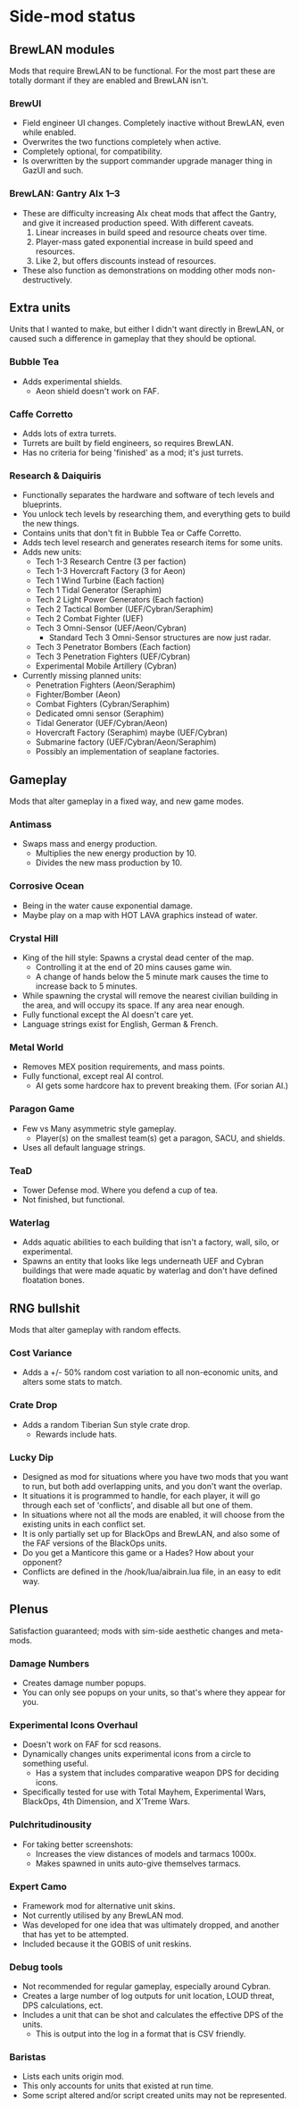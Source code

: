 # Side-mod status

## BrewLAN modules
Mods that require BrewLAN to be functional. For the most part these are totally dormant if they are enabled and BrewLAN isn't.

### BrewUI
* Field engineer UI changes. Completely inactive without BrewLAN, even while enabled.
* Overwrites the two functions completely when active.
* Completely optional, for compatibility.
* Is overwritten by the support commander upgrade manager thing in GazUI and such.

### BrewLAN: Gantry AIx 1–3
* These are difficulty increasing AIx cheat mods that affect the Gantry, and give it increased production speed. With different caveats.
  1. Linear increases in build speed and resource cheats over time.
  2. Player-mass gated exponential increase in build speed and resources.
  3. Like 2, but offers discounts instead of resources.
* These also function as demonstrations on modding other mods non-destructively.

## Extra units
Units that I wanted to make, but either I didn't want directly in BrewLAN, or caused such a difference in gameplay that they should be optional.

### Bubble Tea
* Adds experimental shields.
  * Aeon shield doesn't work on FAF.

### Caffe Corretto
* Adds lots of extra turrets.
* Turrets are built by field engineers, so requires BrewLAN.
* Has no criteria for being 'finished' as a mod; it's just turrets.

### Research & Daiquiris
* Functionally separates the hardware and software of tech levels and blueprints.
* You unlock tech levels by researching them, and everything gets to build the new things.
* Contains units that don't fit in Bubble Tea or Caffe Corretto.
* Adds tech level research and generates research items for some units.
* Adds new units:
  * Tech 1-3 Research Centre (3 per faction)
  * Tech 1-3 Hovercraft Factory (3 for Aeon)
  * Tech 1 Wind Turbine (Each faction)
  * Tech 1 Tidal Generator (Seraphim)
  * Tech 2 Light Power Generators (Each faction)
  * Tech 2 Tactical Bomber (UEF/Cybran/Seraphim)
  * Tech 2 Combat Fighter (UEF)
  * Tech 3 Omni-Sensor (UEF/Aeon/Cybran)
    * Standard Tech 3 Omni-Sensor structures are now just radar.
  * Tech 3 Penetrator Bombers (Each faction)
  * Tech 3 Penetration Fighters (UEF/Cybran)
  * Experimental Mobile Artillery (Cybran)
* Currently missing planned units:
  * Penetration Fighters (Aeon/Seraphim)
  * Fighter/Bomber (Aeon)
  * Combat Fighters (Cybran/Seraphim)
  * Dedicated omni sensor (Seraphim)
  * Tidal Generator (UEF/Cybran/Aeon)
  * Hovercraft Factory (Seraphim) maybe (UEF/Cybran)
  * Submarine factory (UEF/Cybran/Aeon/Seraphim)
  * Possibly an implementation of seaplane factories.

## Gameplay
Mods that alter gameplay in a fixed way, and new game modes.

### Antimass
* Swaps mass and energy production.
  * Multiplies the new energy production by 10.
  * Divides the new mass production by 10.

### Corrosive Ocean
* Being in the water cause exponential damage.
* Maybe play on a map with HOT LAVA graphics instead of water.

### Crystal Hill
* King of the hill style: Spawns a crystal dead center of the map.
  * Controlling it at the end of 20 mins causes game win.
  * A change of hands below the 5 minute mark causes the time to increase back to 5 minutes.
* While spawning the crystal will remove the nearest civilian building in the area, and will occupy its space. If any area near enough.
* Fully functional except the AI doesn't care yet.
* Language strings exist for English, German & French.

### Metal World
* Removes MEX position requirements, and mass points.
* Fully functional, except real AI control.
  * AI gets some hardcore hax to prevent breaking them. (For sorian AI.)

### Paragon Game
* Few vs Many asymmetric style gameplay.
  * Player(s) on the smallest team(s) get a paragon, SACU, and shields.
* Uses all default language strings.

### TeaD
* Tower Defense mod. Where you defend a cup of tea.
* Not finished, but functional.

### Waterlag
* Adds aquatic abilities to each building that isn't a factory, wall, silo, or experimental.
* Spawns an entity that looks like legs underneath UEF and Cybran buildings that were made aquatic by waterlag and don't have defined floatation bones.

## RNG bullshit
Mods that alter gameplay with random effects.

### Cost Variance
* Adds a +/- 50% random cost variation to all non-economic units, and alters some stats to match.

### Crate Drop
* Adds a random Tiberian Sun style crate drop.
  * Rewards include hats.

### Lucky Dip
* Designed as mod for situations where you have two mods that you want to run, but both add overlapping units, and you don't want the overlap.
* It situations it is programmed to handle, for each player, it will go through each set of 'conflicts', and disable all but one of them.
* In situations where not all the mods are enabled, it will choose from the existing units in each conflict set.
* It is only partially set up for BlackOps and BrewLAN, and also some of the FAF versions of the BlackOps units.
* Do you get a Manticore this game or a Hades? How about your opponent?
* Conflicts are defined in the /hook/lua/aibrain.lua file, in an easy to edit way.

## Plenus
Satisfaction guaranteed; mods with sim-side aesthetic changes and meta-mods.

### Damage Numbers
* Creates damage number popups.
* You can only see popups on your units, so that's where they appear for you.

### Experimental Icons Overhaul
* Doesn't work on FAF for scd reasons.
* Dynamically changes units experimental icons from a circle to something useful.
  * Has a system that includes comparative weapon DPS for deciding icons.
* Specifically tested for use with Total Mayhem, Experimental Wars, BlackOps, 4th Dimension, and X'Treme Wars.

### Pulchritudinousity
* For taking better screenshots:
  * Increases the view distances of models and tarmacs 1000x.
  * Makes spawned in units auto-give themselves tarmacs.

### Expert Camo
* Framework mod for alternative unit skins.
* Not currently utilised by any BrewLAN mod.
* Was developed for one idea that was ultimately dropped, and another that has yet to be attempted.
* Included because it the GOBIS of unit reskins.

### Debug tools
* Not recommended for regular gameplay, especially around Cybran.
* Creates a large number of log outputs for unit location, LOUD threat, DPS calculations, ect.
* Includes a unit that can be shot and calculates the effective DPS of the units.
  * This is output into the log in a format that is CSV friendly.

### Baristas
* Lists each units origin mod.
* This only accounts for units that existed at run time.
* Some script altered and/or script created units may not be represented.
